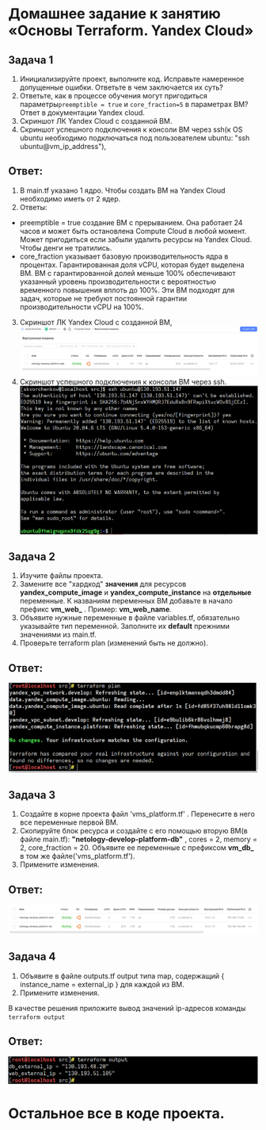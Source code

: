 # Домашнее задание к занятию «Основы Terraform. Yandex Cloud»

## Задача 1
1. Инициализируйте проект, выполните код. Исправьте намеренное допущенные ошибки. Ответьте в чем заключается их суть?
2. Ответьте, как в процессе обучения могут пригодиться параметры```preemptible = true``` и ```core_fraction=5``` в параметрах ВМ? Ответ в документации Yandex cloud.
3. Скриншот ЛК Yandex Cloud с созданной ВМ.
4. Скриншот успешного подключения к консоли ВМ через ssh(к OS ubuntu необходимо подключаться под пользователем ubuntu: "ssh ubuntu@vm_ip_address"),
## Ответ:
1. В main.tf указано 1 ядро. Чтобы создать ВМ на Yandex Cloud необходимо иметь от 2 ядер.
2. Ответы:
- preemptible = true создание ВМ с прерыванием. Она работает 24 часов и может быть остановлена Compute Cloud в любой момент. Может пригодиться если забыли удалить ресурсы на Yandex Cloud. Чтобы денги не тратились. 
- core_fraction указывает базовую производительность ядра в процентах. Гарантированная доля vCPU, которая будет выделена ВМ. ВМ с гарантированной долей меньше 100% обеспечивают указанный уровень производительности с вероятностью временного повышения вплоть до 100%. Эти ВМ подходят для задач, которые не требуют постоянной гарантии производительности vCPU на 100%.
3. Скриншот ЛК Yandex Cloud с созданной ВМ,
![](pic/1.png) 
4. Скриншот успешного подключения к консоли ВМ через ssh.
![](pic/2.png) 

## Задача 2
1. Изучите файлы проекта.
2. Замените все "хардкод" **значения** для ресурсов **yandex_compute_image** и **yandex_compute_instance** на **отдельные** переменные. К названиям переменных ВМ добавьте в начало префикс **vm_web_** .  Пример: **vm_web_name**.
2. Объявите нужные переменные в файле variables.tf, обязательно указывайте тип переменной. Заполните их **default** прежними значениями из main.tf. 
3. Проверьте terraform plan (изменений быть не должно). 

## Ответ:
![](pic/3.png) 

## Задача 3
1. Создайте в корне проекта файл 'vms_platform.tf' . Перенесите в него все переменные первой ВМ.
2. Скопируйте блок ресурса и создайте с его помощью вторую ВМ(в файле main.tf): **"netology-develop-platform-db"** ,  cores  = 2, memory = 2, core_fraction = 20. Объявите ее переменные с префиксом **vm_db_** в том же файле('vms_platform.tf').
3. Примените изменения.

## Ответ:
![](pic/4.png) 

## Задача 4
1. Объявите в файле outputs.tf output типа map, содержащий { instance_name = external_ip } для каждой из ВМ.
2. Примените изменения.

В качестве решения приложите вывод значений ip-адресов команды ```terraform output```

## Ответ:
![](pic/5.png)

# Остальное все в коде проекта.